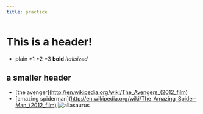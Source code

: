 ```yaml
---
title: practice
---
```


# This is a header!

* plain
	*1
	*2
	*3
	__bold__
	_italisized_

## a smaller header

+ [the avenger](http://en.wikipedia.org/wiki/The_Avengers_(2012_film)
+ [amazing spiderman](http://en.wikipedia.org/wiki/The_Amazing_Spider-Man_(2012_film)
![allasaurus](http://www.google.com/url?sa=i&rct=j&q=allosaurus&source=images&cd=&cad=rja&docid=Uup86CvrBMsAIM&tbnid=90laQmf25lItrM:&ved=&url=http%3A%2F%2Fwww.raul-martin.net%2Fraulmartin%2Fdosgaleria%2Fallosaurus.htm&ei=DKmBUZmFKsrO0wG9k4GYBA&bvm=bv.45921128,d.dmQ&psig=AFQjCNGqUsnSKekxeiyaWmiWIMIpXInl7Q&ust=1367538317006319)